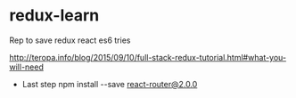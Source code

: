 # redux-learn
Rep to save redux react es6 tries


http://teropa.info/blog/2015/09/10/full-stack-redux-tutorial.html#what-you-will-need


- Last step 
npm install --save react-router@2.0.0
